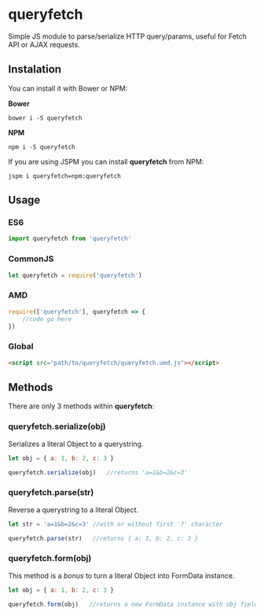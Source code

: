# queryfetch

Simple JS module to parse/serialize HTTP query/params, useful for Fetch API or AJAX requests.

## Instalation

You can install it with Bower or NPM:

**Bower**

`bower i -S queryfetch`

**NPM**

`npm i -S queryfetch`

If you are using JSPM you can install **queryfetch** from NPM:

`jspm i queryfetch=npm:queryfetch`

## Usage

### ES6
```javascript
import queryfetch from 'queryfetch'
```

### CommonJS
```javascript
let queryfetch = require('queryfetch')
```

### AMD
```javascript
require(['queryfetch'], queryfetch => {
    //code go here
})
```

### Global
```html
<script src="path/to/queryfetch/queryfetch.umd.js"></script>
```

## Methods

There are only 3 methods within **queryfetch**:

### queryfetch.serialize(obj)

Serializes a literal Object to a querystring.

```javascript
let obj = { a: 1, b: 2, c: 3 }

queryfetch.serialize(obj)   //returns 'a=1&b=2&c=3'
```

### queryfetch.parse(str)

Reverse a querystring to a literal Object.

```javascript
let str = 'a=1&b=2&c=3' //with or without first '?' character

queryfetch.parse(str)   //returns { a: 1, b: 2, c: 3 }
```

### queryfetch.form(obj)

This method is a *bonus* to turn a literal Object into FormData instance.

```javascript
let obj = { a: 1, b: 2, c: 3 }

queryfetch.form(obj)   //returns a new FormData instance with obj fields
```

